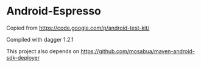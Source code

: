 Android-Espresso
================
Copied from https://code.google.com/p/android-test-kit/

Compiled with dagger 1.2.1


This project also depends on https://github.com/mosabua/maven-android-sdk-deployer
